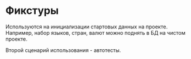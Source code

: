 # Фикстуры

Используются на инициализации стартовых данных на проекте.
Например, набор языков, стран, валют можно поднять в БД на чистом проекте.

Второй сценарий использования - автотесты.

